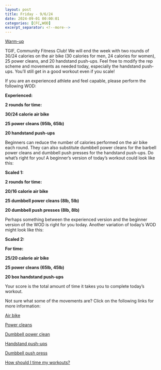 ```yaml
---
layout: post
title: Friday - 9/6/24
date: 2024-09-01 00:00:01
categories: [CFC,WOD]
excerpt_separator: <!--more-->
---
```


[Warm-up](https://communityfitnessclub.wixsite.com/website/post/basic-full-body-warm-up)

TGIF, Community Fitness Club! We will end the week with two rounds of 30/24 calories on the air bike (30 calories for men, 24 calories for women), 25 power cleans, and 20 handstand push-ups. Feel free to modify the rep scheme and movements as needed today, especially the handstand push-ups. You’ll still get in a good workout even if you scale!

If you are an experienced athlete and feel capable, please perform the following WOD:

**Experienced:**

**2 rounds for time:**

**30/24 calorie air bike**

**25 power cleans (95lb, 65lb)**

**20 handstand push-ups**
<!--more-->

Beginners can reduce the number of calories performed on the air bike each round. They can also substitute dumbbell power cleans for the barbell power cleans and dumbbell push presses for the handstand push-ups. Do what’s right for you! A beginner’s version of today’s workout could look like this:

**Scaled 1:**

**2 rounds for time:**

**20/16 calorie air bike**

**25 dumbbell power cleans (8lb, 5lb)**

**20 dumbbell push presses (8lb, 8lb)**

Perhaps something between the experienced version and the beginner version of the WOD is right for you today. Another variation of today’s WOD might look like this:

**Scaled 2:**

**For time:**

**25/20 calorie air bike**

**25 power cleans (65lb, 45lb)**

**20 box handstand push-ups**

Your score is the total amount of time it takes you to complete today’s workout. 

Not sure what some of the movements are? Click on the following links for more information:

[Air bike](https://communityfitnessclub.wixsite.com/website/post/air-bike)

[Power cleans](https://communityfitnessclub.wixsite.com/website/post/power-cleans) 

[Dumbbell power clean](https://communityfitnessclub.wixsite.com/website/post/dumbbell-power-cleans)

[Handstand push-ups](https://communityfitnessclub.wixsite.com/website/post/handstand-push-ups) 

[Dumbbell push press](https://communityfitnessclub.wixsite.com/website/post/dumbbell-push-press)

[How should I time my workouts?](https://communityfitnessclub.wixsite.com/website/post/how-should-i-time-my-workouts)
